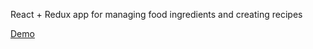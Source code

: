 React + Redux app for managing food ingredients and creating recipes

[Demo](https://warm-refuge-39018.herokuapp.com)